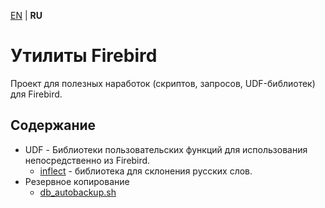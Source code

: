 [EN][] | **RU**

Утилиты Firebird
================

Проект для полезных наработок (скриптов, запросов, UDF-библиотек) для Firebird.


Содержание
----------

- UDF - Библиотеки пользовательских функций для использования непосредственно из Firebird.
    - [inflect](udf/infclect/README_ru.md) - библиотека для склонения русских слов.
- Резервное копирование
    - [db_autobackup.sh](backuping/db_autobackup.md)


[EN]: README.md